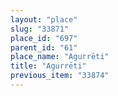 ```yaml
---
layout: "place"
slug: "33871"
place_id: "697"
parent_id: "61"
place_name: "Agurrēti"
title: "Agurrēti"
previous_item: "33874"
---
```

